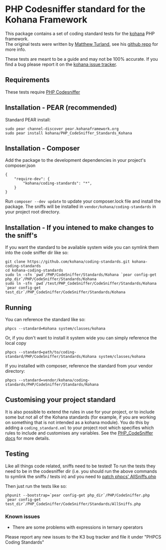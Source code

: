 # PHP Codesniffer standard for the Kohana Framework

This package contains a set of coding standard tests for the [kohana](http://kohanaframework.org) PHP framework.  
The original tests were written by [Matthew Turland](http://matthewturland.com), see his [github repo](http://github.com/elazar/phpcs-kohana) for more info.

These tests are meant to be a guide and may not be 100% accurate.  If you find a bug please report it on the [kohana issue tracker](http://dev.kohanaframework.org).

## Requirements

These tests require [PHP Codesniffer](http://pear.php.net/PHP_CodeSniffer)

## Installation - PEAR (recommended)

Standard PEAR install:

	sudo pear channel-discover pear.kohanaframework.org
	sudo pear install kohana/PHP_CodeSniffer_Standards_Kohana

## Installation - Composer

Add the package to the development dependencies in your project's composer.json

    {
        "require-dev": {
            "kohana/coding-standards": "*",
        }
    }

Run `composer --dev update` to update your composer.lock file and install the package. The sniffs will be installed in
`vendor/kohana/coding-standards` in your project root directory.

## Installation - If you intened to make changes to the sniff's

If you want the standard to be available system wide you can symlink them into the code sniffer dir like so:

	git clone https://github.com/kohana/coding-standards.git kohana-coding-standards
	cd kohana-coding-standards
	sudo ln -sfn `pwd`/PHP/CodeSniffer/Standards/Kohana `pear config-get php_dir`/PHP/CodeSniffer/Standards/Kohana 
	sudo ln -sfn `pwd`/test/PHP_CodeSniffer/CodeSniffer/Standards/Kohana `pear config-get test_dir`/PHP_CodeSniffer/CodeSniffer/Standards/Kohana

## Running

You can reference the standard like so:

	phpcs --standard=Kohana system/classes/kohana

Or, if you don't want to install it system wide you can simply reference the local copy

	phpcs --standard=path/to/coding-standard/PHP/CodeSniffer/Standards/Kohana system/classes/kohana

If you installed with composer, reference the standard from your vendor directory:

    phpcs --standard=vendor/kohana/coding-standards/PHP/CodeSniffer/Standards/Kohana

## Customising your project standard

It is also possible to extend the rules in use for your project, or to include some but not all of the Kohana standards
(for example, if you are working on something that is not intended as a kohana module). You do this by adding a
`coding_standard.xml` to your project root which specifies which rules to include and customises any variables. See the
[PHP_CodeSniffer docs](https://pear.php.net/manual/en/package.php.php-codesniffer.annotated-ruleset.php) for more
details.

## Testing

Like all things code related, sniffs need to be tested!  To run the tests they need to be in the codesniffer dir 
(i.e. you should run the above commands to symlink the sniffs / tests in) and you need to 
[patch phpcs' AllSniffs.php](http://pear.php.net/bugs/bug.php?id=17902&edit=12&patch=fix-cant-run-symlinked-tests.patch&revision=latest)

Then just run the tests like so:

	phpunit --bootstrap=`pear config-get php_dir`/PHP/CodeSniffer.php `pear config-get test_dir`/PHP_CodeSniffer/CodeSniffer/Standards/AllSniffs.php

### Known issues

* There are some problems with expressions in ternary operators

Please report any new issues to the K3 bug tracker and file it under "PHPCS Coding Standards"
